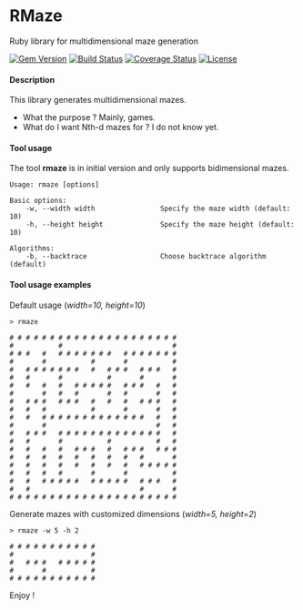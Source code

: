 # RMaze
Ruby library for multidimensional maze generation

[![Gem Version](https://img.shields.io/gem/v/rmaze.svg)](https://rubygems.org/gems/rmaze)
[![Build Status](https://img.shields.io/travis/pedrohml/rmaze/master.svg)](http://travis-ci.org/pedrohml/rmaze)
[![Coverage Status](https://img.shields.io/coveralls/pedrohml/rmaze.svg)](https://coveralls.io/github/pedrohml/rmaze)
[![License](https://img.shields.io/github/license/pedrohml/rmaze.svg)](https://github.com/pedrohml/rmaze/blob/master/LICENSE.txt)

#### Description
This library generates multidimensional mazes.

- What the purpose ? Mainly, games.
- What do I want Nth-d mazes for ? I do not know yet.

#### Tool usage
The tool **rmaze** is in initial version and only supports bidimensional mazes.

```
Usage: rmaze [options]

Basic options:
    -w, --width width                Specify the maze width (default: 10)
    -h, --height height              Specify the maze height (default: 10)

Algorithms:
    -b, --backtrace                  Choose backtrace algorithm (default)
```

#### Tool usage examples

Default usage (*width=10, height=10*)
```
> rmaze

# # # # # # # # # # # # # # # # # # # # #
#           #                           #
# # #   #   # # # # # # #   # # # # # # #
#       #           #       #           #
#   # # # # # # #   #   # # #   # # #   #
#   #       #           #       #       #
#   #   #   #   # # # # #   # # #   #   #
#       #   #   #       #   #       #   #
#   # # #   # # #   #   #   #   # # #   #
#   #   #           #       #       #   #
#   #   # # # # # # # # # # # # #   #   #
#       #                           #   #
#   # # #   # # # # # # # # # # # # #   #
#   #       #           #           #   #
#   #   #   #   # # #   #   # # #   # # #
#   #   #   #   #   #   #   #   #       #
#   #   #   #   #   #   #   #   # # # # #
#   #   #   #       #       #           #
#   #   # # # # #   # # # # #   # # #   #
#   #                           #       #
# # # # # # # # # # # # # # # # # # # # #
```

Generate mazes with customized dimensions (*width=5, height=2*)
```
> rmaze -w 5 -h 2

# # # # # # # # # # #
#                   #
#   # # #   # # # # #
#       #           #
# # # # # # # # # # #
```

Enjoy !
